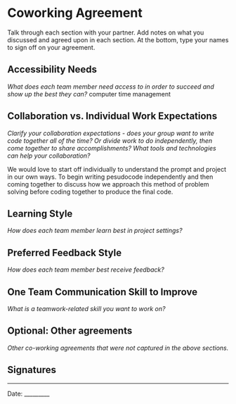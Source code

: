 # Coworking Agreement

Talk through each section with your partner. Add notes on what you discussed and agreed upon in each section. At the bottom, type your names to sign off on your agreement.

## Accessibility Needs
*What does each team member need access to in order to succeed and show up the best they can?*
computer
time management

## Collaboration vs. Individual Work Expectations
*Clarify your collaboration expectations - does your group want to write code together all of the time? Or divide work to do independently, then come together to share accomplishments? What tools and technologies can help your collaboration?*

We would love to start off individually to understand the prompt and project in our own ways. To begin writing pesudocode independently and then coming together to discuss how we approach this method of problem solving before coding together to produce the final code. 

## Learning Style
*How does each team member learn best in project settings?*

## Preferred Feedback Style
*How does each team member best receive feedback?*

## One Team Communication Skill to Improve
*What is a teamwork-related skill you want to work on?*

## Optional: Other agreements
*Other co-working agreements that were not captured in the above sections.*

## Signatures
______________ _______________
Date: _________
